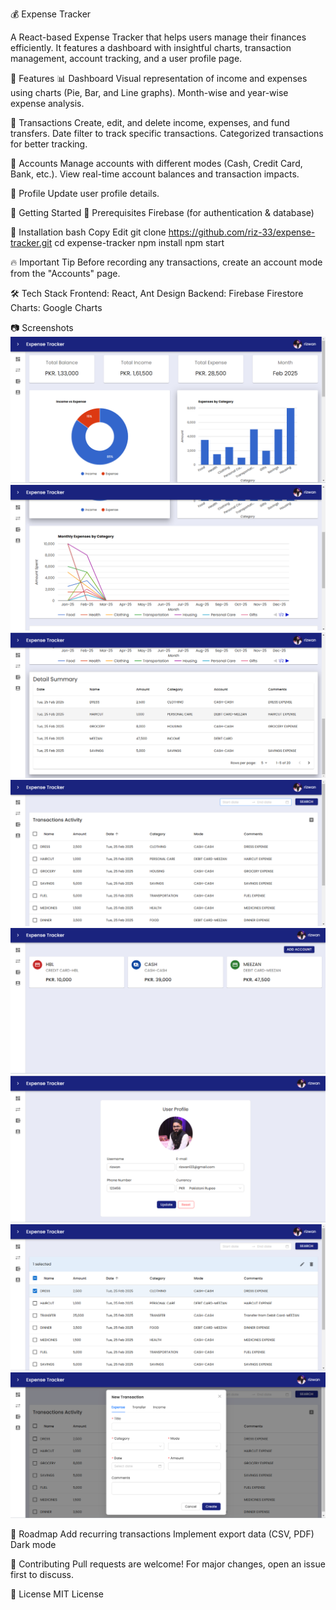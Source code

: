 💰 Expense Tracker

A React-based Expense Tracker that helps users manage their finances efficiently. It features a dashboard with insightful charts, transaction management, account tracking, and a user profile page.

🚀 Features
📊 Dashboard
Visual representation of income and expenses using charts (Pie, Bar, and Line graphs).
Month-wise and year-wise expense analysis.

💸 Transactions
Create, edit, and delete income, expenses, and fund transfers.
Date filter to track specific transactions.
Categorized transactions for better tracking.

🏦 Accounts
Manage accounts with different modes (Cash, Credit Card, Bank, etc.).
View real-time account balances and transaction impacts.

👤 Profile
Update user profile details.

📝 Getting Started
📌 Prerequisites
Firebase (for authentication & database)

🔧 Installation
bash
Copy
Edit
git clone https://github.com/riz-33/expense-tracker.git
cd expense-tracker
npm install
npm start

🔥 Important Tip
Before recording any transactions, create an account mode from the "Accounts" page.

🛠️ Tech Stack
Frontend: React, Ant Design
Backend: Firebase Firestore
Charts: Google Charts

📷 Screenshots
![alt text](<public/images/Screenshot 2025-02-25 112825.png>) ![alt text](<public/images/Screenshot 2025-02-25 112952.png>) ![alt text](<public/images/Screenshot 2025-02-25 113022.png>) ![alt text](<public/images/Screenshot 2025-02-25 113054.png>) ![alt text](<public/images/Screenshot 2025-02-25 113156.png>) ![alt text](<public/images/Screenshot 2025-02-25 113225.png>) ![alt text](<public/images/Screenshot 2025-02-25 114741.png>) ![alt text](<public/images/Screenshot 2025-02-25 114834.png>)

📌 Roadmap
 Add recurring transactions
 Implement export data (CSV, PDF)
 Dark mode

🤝 Contributing
Pull requests are welcome! For major changes, open an issue first to discuss.

📜 License
MIT License